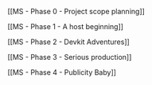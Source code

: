[[MS - Phase 0 - Project scope planning]]

[[MS - Phase 1 - A host beginning]]

[[MS - Phase 2 - Devkit Adventures]]

[[MS - Phase 3 - Serious production]]

[[MS - Phase 4 - Publicity Baby]]



